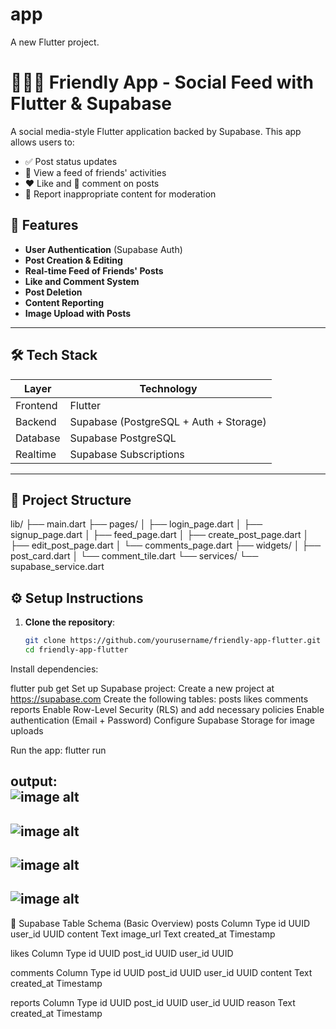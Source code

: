 # app

A new Flutter project.
# 🧑‍🤝‍🧑 Friendly App - Social Feed with Flutter & Supabase

A social media-style Flutter application backed by Supabase. This app allows users to:

- ✅ Post status updates
- 👀 View a feed of friends' activities 
- ❤️ Like and 💬 comment on posts
- 🚩 Report inappropriate content for moderation

## 🚀 Features 

- **User Authentication** (Supabase Auth)
- **Post Creation & Editing**
- **Real-time Feed of Friends' Posts**
- **Like and Comment System**
- **Post Deletion**
- **Content Reporting**
- **Image Upload with Posts**

---

## 🛠️ Tech Stack

| Layer        | Technology          |
|--------------|----------------------|
| Frontend     | Flutter              |
| Backend      | Supabase (PostgreSQL + Auth + Storage) |
| Database     | Supabase PostgreSQL  |
| Realtime     | Supabase Subscriptions |

---


## 🧩 Project Structure

lib/
├── main.dart
├── pages/
│ ├── login_page.dart
│ ├── signup_page.dart
│ ├── feed_page.dart
│ ├── create_post_page.dart
│ ├── edit_post_page.dart
│ └── comments_page.dart
├── widgets/
│ ├── post_card.dart 
│ └── comment_tile.dart
└── services/
└── supabase_service.dart


## ⚙️ Setup Instructions

1. **Clone the repository**:

   ```bash
   git clone https://github.com/yourusername/friendly-app-flutter.git
   cd friendly-app-flutter
Install dependencies:

flutter pub get
Set up Supabase project:
Create a new project at https://supabase.com
Create the following tables:
posts
likes
comments
reports
Enable Row-Level Security (RLS) and add necessary policies
Enable authentication (Email + Password)
Configure Supabase Storage for image uploads

Run the app:
flutter run

output:  
![image alt](https://github.com/Rachana16-2004/Friendly-app-flutter/blob/main/Screenshot%202025-07-22%20121435.png?raw=true)
---
![image alt](https://github.com/Rachana16-2004/Friendly-app-flutter/blob/main/Screenshot%202025-07-22%20111734.png?raw=true)
---
![image alt](https://github.com/Rachana16-2004/Friendly-app-flutter/blob/main/Screenshot%202025-07-22%20111832.png?raw=true)
---
![image alt](https://github.com/Rachana16-2004/Friendly-app-flutter/blob/main/Screenshot%202025-07-22%20111902.png?raw=true)
---

🔐 Supabase Table Schema (Basic Overview)
posts
Column	Type
id	UUID
user_id	UUID
content	Text
image_url	Text
created_at	Timestamp

likes
Column	Type
id	UUID
post_id	UUID
user_id	UUID

comments
Column	Type
id	UUID
post_id	UUID
user_id	UUID
content	Text
created_at	Timestamp

reports
Column	Type
id	UUID
post_id	UUID
user_id	UUID
reason	Text
created_at	Timestamp
